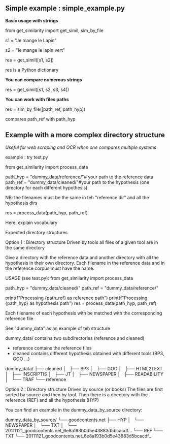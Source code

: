 ## Simple example : simple_example.py

**Basic usage with strings**

from get_similarity import get_simil, sim_by_file

s1 = "Je mange le Lapin"

s2 = "Ie mange le lapin vert"

res = get_simil([s1, s2])

res is a Python dictionary

**You can compare numerous strings**

res = get_simil([s1, s2, s3, s4])

**You can work  with files paths**

res = sim_by_file([path_ref, path_hyp])

compares path_ref with path_hyp

## Example with a more complex directory structure
*Useful for web scraping and OCR when one compares multiple systems*

example : try test.py

from get_similarity import process_data

path_hyp = "dummy_data/reference/"# your path to the reference data
path_ref = "dummy_data/cleaned/"#your path to the hypothesis (one directory for each different hypothesis)


NB: the filenames must be the same in teh "reference dir" and all the hypothesis dirs

res = process_data(path_hyp, path_ref)

Here: explain vocabulary

Expected directory structures

Option 1 : Directory structure Driven by tools
all files of a given tool are in the same directory

 Give a directory with the reference data and another directory with all the hypothesis in their own directory. Each filename in the reference data and in the reference corpus must have the name.

USAGE (see test.py):
from get_similarity import process_data

path_hyp = "dummy_data/cleaned/"
path_ref = "dummy_data/reference/"

print(f"Processing {path_ref} as reference path")
print(f"Processing {path_hyp} as hypothesis path")
res = process_data(path_hyp, path_ref)

Each filename of each hypothesis with be matched with the corresponding reference file

See "dummy_data" as an example of teh structure

dummy_data/ contains two subdirectories (reference and cleaned)
- reference contains the reference files
- cleaned contains different hypothesis obtained with different tools (BP3, GOO ...)

dummy_data/
├── cleaned
│   ├── BP3
│   ├── GOO
│   ├── HTML2TEXT
│   ├── INSCRIPTIS
│   ├── JT
│   ├── NEWSPAPER
│   ├── READABILITY
│   └── TRAF
└── reference



Option 2 : Directory structure Driven by source (or books)
The files are first sorted by source and then by tool.
Then there is a directory with the reference (REF) and all the hypothesis (HYP) 

You can find an example in the dummy_data_by_source directory:


dummy_data_by_source/
└── goodcontents.net
    ├── HYP
    │   └── NEWSPAPER
    │       └── TXT
    │           └── 20111121_goodcontents.net_6e8a193b0d5e43883d5bcacdf...
    └── REF
        └── TXT
            └── 20111121_goodcontents.net_6e8a193b0d5e43883d5bcacdf...

